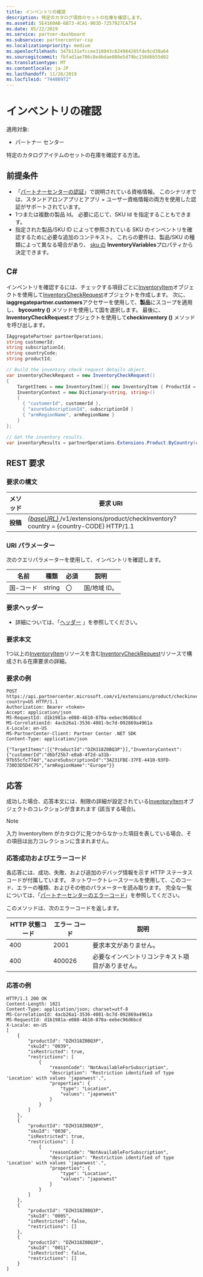 ```yaml
---
title: インベントリの確認
description: 特定のカタログ項目のセットの在庫を確認します。
ms.assetid: 5E4160AB-6B73-4CA1-903D-7257927CA754
ms.date: 05/22/2019
ms.service: partner-dashboard
ms.subservice: partnercenter-csp
ms.localizationpriority: medium
ms.openlocfilehash: 347b131efccee318043c824984285fde9cd38a64
ms.sourcegitcommit: fbfad1ae706c8e4bdae080e5d79bc158d6b55d02
ms.translationtype: MT
ms.contentlocale: ja-JP
ms.lasthandoff: 11/26/2019
ms.locfileid: "74488972"
---
```

# <a name="check-inventory"></a>インベントリの確認

適用対象:

- パートナー センター

特定のカタログアイテムのセットの在庫を確認する方法。

## <a name="prerequisites"></a>前提条件

- 「[パートナーセンターの認証](partner-center-authentication.md)」で説明されている資格情報。 このシナリオでは、スタンドアロンアプリとアプリ + ユーザー資格情報の両方を使用した認証がサポートされています。
- 1つまたは複数の製品 Id。 必要に応じて、SKU Id を指定することもできます。
- 指定された製品/SKU ID によって参照されている SKU のインベントリを確認するために必要な追加のコンテキスト。 これらの要件は、製品/SKU の種類によって異なる場合があり、 [sku の](product-resources.md#sku) **InventoryVariables**プロパティから決定できます。 

## <a name="c"></a>C#


インベントリを確認するには、チェックする項目ごとに[InventoryItem](product-resources.md#inventoryitem)オブジェクトを使用して[InventoryCheckRequest](product-resources.md#inventorycheckrequest)オブジェクトを作成します。 次に、 **iaggregatepartner.customers**アクセサーを使用して、**製品**にスコープを適用し、 **bycountry ()** メソッドを使用して国を選択します。 最後に、 **InventoryCheckRequest**オブジェクトを使用して**checkinventory ()** メソッドを呼び出します。

``` csharp
IAggregatePartner partnerOperations;
string customerId;
string subscriptionId;
string countryCode;
string productId;

// Build the inventory check request details object.
var inventoryCheckRequest = new InventoryCheckRequest()
{
    TargetItems = new InventoryItem[]{ new InventoryItem { ProductId = productId } },
    InventoryContext = new Dictionary<string, string>()
    {
      { "customerId", customerId },
      { "azureSubscriptionId", subscriptionId }
      { "armRegionName", armRegionName }
    }
};

// Get the inventory results.
var inventoryResults = partnerOperations.Extensions.Product.ByCountry(countryCode).CheckInventory(inventoryCheckRequest);
```

## <a name="rest-request"></a>REST 要求

### <a name="request-syntax"></a>要求の構文

| メソッド   | 要求 URI                                                                                                                              |
|----------|------------------------------------------------------------------------------------------------------------------------------------------|
| **投稿** | [ *{baseURL}* ](partner-center-rest-urls.md)/v1/extensions/product/checkInventory? country = {country-CODE} HTTP/1.1                        |

### <a name="uri-parameter"></a>URI パラメーター

次のクエリパラメーターを使用して、インベントリを確認します。

| 名前                   | 種類     | 必須 | 説明                                                     |
|------------------------|----------|----------|-----------------------------------------------------------------|
| 国-コード           | string   | 〇      | 国/地域 ID。                                            |

### <a name="request-headers"></a>要求ヘッダー

- 詳細については、「[ヘッダー](headers.md) 」を参照してください。

### <a name="request-body"></a>要求本文

1つ以上の[InventoryItem](product-resources.md#inventoryitem)リソースを含む[InventoryCheckRequest](product-resources.md#inventorycheckrequest)リソースで構成される在庫要求の詳細。 

### <a name="request-example"></a>要求の例

```http
POST https://api.partnercenter.microsoft.com/v1/extensions/product/checkinventory?country=US HTTP/1.1
Authorization: Bearer <token>
Accept: application/json
MS-RequestId: d1b1981a-e088-4610-870a-eebec96d6bcd
MS-CorrelationId: 4acb26a1-3536-4081-bc7d-092869a4961a
X-Locale: en-US
MS-PartnerCenter-Client: Partner Center .NET SDK
Content-Type: application/json

{"TargetItems":[{"ProductId":"DZH318Z0BQ3P"}],"InventoryContext":{"customerId":"d6bf25b7-e0a8-4f2d-a31b-97b55cfc774d","azureSubscriptionId":"3A231FBE-37FE-4410-93FD-730D3D5D4C75","armRegionName":"Europe"}}
```

## <a name="response"></a>応答

成功した場合、応答本文には、制限の詳細が設定されている[InventoryItem](product-resources.md#inventoryitem)オブジェクトのコレクションが含まれます (該当する場合)。

>[!NOTE]
>入力 InventoryItem がカタログに見つからなかった項目を表している場合、その項目は出力コレクションに含まれません。

### <a name="response-success-and-error-codes"></a>応答成功およびエラーコード

各応答には、成功、失敗、および追加のデバッグ情報を示す HTTP ステータスコードが付属しています。 ネットワークトレースツールを使用して、このコード、エラーの種類、およびその他のパラメーターを読み取ります。 完全な一覧については、「[パートナーセンターのエラーコード](error-codes.md)」を参照してください。

このメソッドは、次のエラーコードを返します。

| HTTP 状態コード     | エラー コード   | 説明                                                                                               |
|----------------------|--------------|-----------------------------------------------------------------------------------------------------------|
| 400                  | 2001         | 要求本文がありません。                                                                              |
| 400                  | 400026       | 必要なインベントリコンテキスト項目がありません。                                                             |

### <a name="response-example"></a>応答の例

```http
HTTP/1.1 200 OK
Content-Length: 1021
Content-Type: application/json; charset=utf-8
MS-CorrelationId: 4acb26a1-3536-4081-bc7d-092869a4961a
MS-RequestId: d1b1981a-e088-4610-870a-eebec96d6bcd
X-Locale: en-US
[
    {
        "productId": "DZH318Z0BQ3P",
        "skuId": "0039",
        "isRestricted": true,
        "restrictions": [
            {
                "reasonCode": "NotAvailableForSubscription",
                "description": "Restriction identified of type 'Location' with values 'japanwest'.",
                "properties": {
                    "type": "Location",
                    "values": "japanwest"
                }
            }
        ]
    },
    {
        "productId": "DZH318Z0BQ3P",
        "skuId": "0038",
        "isRestricted": true,
        "restrictions": [
            {
                "reasonCode": "NotAvailableForSubscription",
                "description": "Restriction identified of type 'Location' with values 'japanwest'.",
                "properties": {
                    "type": "Location",
                    "values": "japanwest"
                }
            }
        ]
    },
    {
        "productId": "DZH318Z0BQ3P",
        "skuId": "000S",
        "isRestricted": false,
        "restrictions": []
    },
    {
        "productId": "DZH318Z0BQ3P",
        "skuId": "0011",
        "isRestricted": false,
        "restrictions": []
    }
]
```